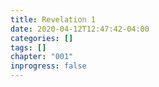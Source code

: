 ```yaml
---
title: Revelation 1
date: 2020-04-12T12:47:42-04:00
categories: []
tags: []
chapter: "001"
inprogress: false
---
```


